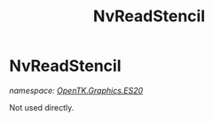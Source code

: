 ﻿---
title: NvReadStencil
---

# NvReadStencil
_namespace: [OpenTK.Graphics.ES20](N-OpenTK.Graphics.ES20.html)_

Not used directly.




